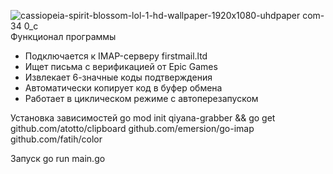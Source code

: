 ![cassiopeia-spirit-blossom-lol-1-hd-wallpaper-1920x1080-uhdpaper com-34 0_c](https://github.com/user-attachments/assets/86f8805e-d331-4377-b7fd-094d58c18064)
Функционал программы
- Подключается к IMAP-серверу firstmail.ltd
- Ищет письма с верификацией от Epic Games
- Извлекает 6-значные коды подтверждения
- Автоматически копирует код в буфер обмена
- Работает в циклическом режиме с автоперезапуском

Установка зависимостей
go mod init qiyana-grabber && go get github.com/atotto/clipboard github.com/emersion/go-imap github.com/fatih/color

Запуск go run main.go

